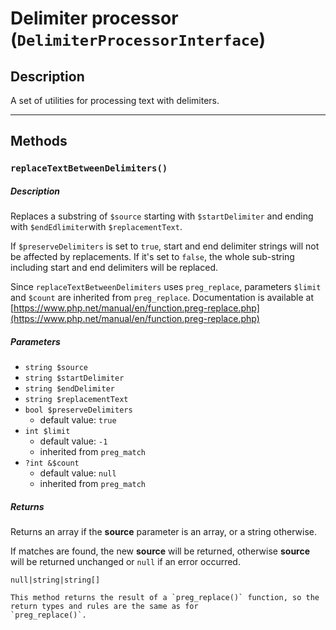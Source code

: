 # Delimiter processor (`DelimiterProcessorInterface`)

## Description

A set of utilities for processing text with delimiters.

---

## Methods

### `replaceTextBetweenDelimiters()`

##### Description

Replaces a substring of `$source` starting with `$startDelimiter` and ending with `$endEdlimiter`with 
`$replacementText`.

If `$preserveDelimiters` is set to `true`, start and end delimiter strings will not be affected by replacements. 
If it's set to `false`, the whole sub-string including start and end delimiters will be replaced.

Since `replaceTextBetweenDelimiters` uses `preg_replace`, parameters `$limit` and `$count` are inherited from 
`preg_replace`. Documentation is available at 
[https://www.php.net/manual/en/function.preg-replace.php](https://www.php.net/manual/en/function.preg-replace.php)

##### Parameters

- `string $source`
- `string $startDelimiter`
- `string $endDelimiter`
- `string $replacementText`
- `bool $preserveDelimiters`
    - default value: `true`
- `int $limit`
    - default value: `-1`
    - inherited from `preg_match`
- `?int &$count`
    - default value: `null`
    - inherited from `preg_match`        

##### Returns
Returns an array if the **source** parameter is an array, or a string otherwise.

If matches are found, the new **source** will be returned, otherwise **source** will be returned unchanged or `null` 
if an error occurred.

`null|string|string[]`

```
This method returns the result of a `preg_replace()` function, so the return types and rules are the same as for 
`preg_replace()`.
```